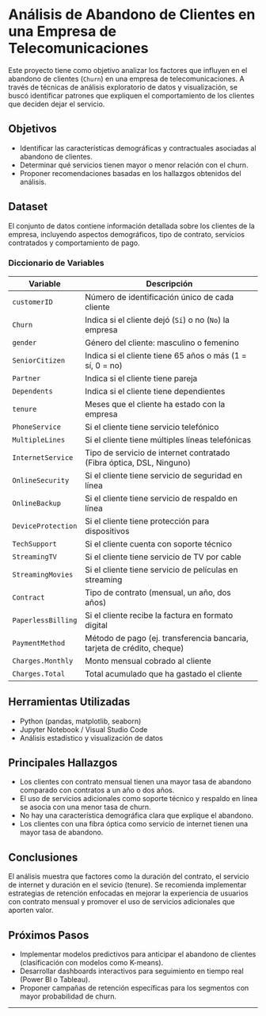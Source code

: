 # Análisis de Abandono de Clientes en una Empresa de Telecomunicaciones

Este proyecto tiene como objetivo analizar los factores que influyen en el abandono de clientes (`Churn`) en una empresa de telecomunicaciones. A través de técnicas de análisis exploratorio de datos y visualización, se buscó identificar patrones que expliquen el comportamiento de los clientes que deciden dejar el servicio.

## Objetivos

- Identificar las características demográficas y contractuales asociadas al abandono de clientes.
- Determinar qué servicios tienen mayor o menor relación con el churn.
- Proponer recomendaciones basadas en los hallazgos obtenidos del análisis.

## Dataset

El conjunto de datos contiene información detallada sobre los clientes de la empresa, incluyendo aspectos demográficos, tipo de contrato, servicios contratados y comportamiento de pago.

### Diccionario de Variables

| Variable | Descripción |
|----------|-------------|
| `customerID` | Número de identificación único de cada cliente |
| `Churn` | Indica si el cliente dejó (`Sí`) o no (`No`) la empresa |
| `gender` | Género del cliente: masculino o femenino |
| `SeniorCitizen` | Indica si el cliente tiene 65 años o más (1 = sí, 0 = no) |
| `Partner` | Indica si el cliente tiene pareja |
| `Dependents` | Indica si el cliente tiene dependientes |
| `tenure` | Meses que el cliente ha estado con la empresa |
| `PhoneService` | Si el cliente tiene servicio telefónico |
| `MultipleLines` | Si el cliente tiene múltiples líneas telefónicas |
| `InternetService` | Tipo de servicio de internet contratado (Fibra óptica, DSL, Ninguno) |
| `OnlineSecurity` | Si el cliente tiene servicio de seguridad en línea |
| `OnlineBackup` | Si el cliente tiene servicio de respaldo en línea |
| `DeviceProtection` | Si el cliente tiene protección para dispositivos |
| `TechSupport` | Si el cliente cuenta con soporte técnico |
| `StreamingTV` | Si el cliente tiene servicio de TV por cable |
| `StreamingMovies` | Si el cliente tiene servicio de películas en streaming |
| `Contract` | Tipo de contrato (mensual, un año, dos años) |
| `PaperlessBilling` | Si el cliente recibe la factura en formato digital |
| `PaymentMethod` | Método de pago (ej. transferencia bancaria, tarjeta de crédito, cheque) |
| `Charges.Monthly` | Monto mensual cobrado al cliente |
| `Charges.Total` | Total acumulado que ha gastado el cliente |

## Herramientas Utilizadas

- Python (pandas, matplotlib, seaborn)
- Jupyter Notebook / Visual Studio Code
- Análisis estadístico y visualización de datos

## Principales Hallazgos

- Los clientes con contrato mensual tienen una mayor tasa de abandono comparado con contratos a un año o dos años.
- El uso de servicios adicionales como soporte técnico y respaldo en línea se asocia con una menor tasa de churn.
- No hay una característica demográfica clara que explique el abandono.
- Los clientes con una fibra óptica como servicio de internet tienen una mayor tasa de abandono.

## Conclusiones

El análisis muestra que factores como la duración del contrato, el servicio de internet y duración en el sevicio (tenure). Se recomienda implementar estrategias de retención enfocadas en mejorar la experiencia de usuarios con contrato mensual y promover el uso de servicios adicionales que aporten valor.


## Próximos Pasos

- Implementar modelos predictivos para anticipar el abandono de clientes (clasificación con modelos como K-means).
- Desarrollar dashboards interactivos para seguimiento en tiempo real (Power BI o Tableau).
- Proponer campañas de retención específicas para los segmentos con mayor probabilidad de churn.

---